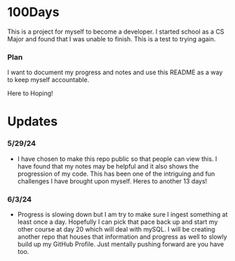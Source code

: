 # 100Days

This is a project for myself to become a developer. I started school as a CS
Major and found that I was unable to finish. This is a test to trying again.

### Plan

I want to document my progress and notes and use this README as a way to keep
myself accountable.

Here to Hoping!

# Updates

### 5/29/24
- I have chosen to make this repo public so that people can view this. I have found that 
my notes may be helpful and it also shows the progression of my code. This has been one 
of the intriguing and fun challenges I have brought upon myself. Heres to another 13 days!

### 6/3/24
- Progress is slowing down but I am try to make sure I ingest something at least once a
day. Hopefully I can pick that pace back up and start my other course at day 20 which will
deal with mySQL. I will be creating another repo that houses that information and progress
as well to slowly build up my GitHub Profile. Just mentally pushing forward are you have 
too.